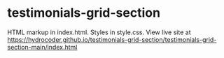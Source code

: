 # testimonials-grid-section
HTML markup in index.html. Styles in style.css. View live site at https://hydrocoder.github.io/testimonials-grid-section/testimonials-grid-section-main/index.html
